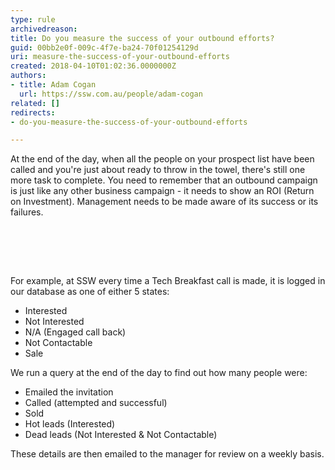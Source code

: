 ```yaml
---
type: rule
archivedreason: 
title: Do you measure the success of your outbound efforts?
guid: 00bb2e0f-009c-4f7e-ba24-70f01254129d
uri: measure-the-success-of-your-outbound-efforts
created: 2018-04-10T01:02:36.0000000Z
authors:
- title: Adam Cogan
  url: https://ssw.com.au/people/adam-cogan
related: []
redirects:
- do-you-measure-the-success-of-your-outbound-efforts

---
```



<p class="ssw15-rteElement-P">At the end of the day, when all the people on your prospect list have been called and you're just about ready to throw in the towel, there's still one more task to complete. You need to remember that an outbound campaign is just like any other business campaign - it needs to show an ROI (Return on Investment). Management needs to be made aware of its success or its failures.​​<br></p>
<br><excerpt class='endintro'></excerpt><br>
<p>​<br></p><p>For example, at SSW every time a Tech Breakfast call is made, it is logged in our database as one of either 5 states&#58;&#160;</p><ul><li>Interested<br></li><li>Not Interested<br></li><li>N/A (Engaged call back)<br></li><li>Not Contactable&#160;<br></li><li>Sale<br></li></ul><p>We run a query at the end of the day to find out how many people were&#58;</p><ul><li>Emailed the invitation</li><li>Called (attempted and successful)</li><li>Sold</li><li>Hot leads (Interested)</li><li>Dead leads (Not Interested &amp; Not Contactable)</li></ul><p>These details are then emailed to the manager for review on a weekly basis.​​<br><br></p>


